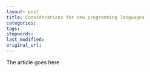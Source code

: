 ```yaml
---
layout: post
title: Considerations for new programming languages
categories:
tags:
stopwords:
last_modified:
original_url: 
---
```


The article goes here

